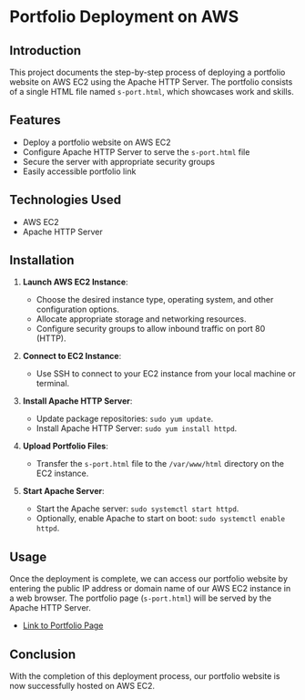 # Portfolio Deployment on AWS

## Introduction

This project documents the step-by-step process of deploying a portfolio website on AWS EC2 using the Apache HTTP Server. The portfolio consists of a single HTML file named `s-port.html`, which showcases work and skills.

## Features

- Deploy a portfolio website on AWS EC2
- Configure Apache HTTP Server to serve the `s-port.html` file
- Secure the server with appropriate security groups
- Easily accessible portfolio link

## Technologies Used

- AWS EC2
- Apache HTTP Server

## Installation

1. **Launch AWS EC2 Instance**:
   - Choose the desired instance type, operating system, and other configuration options.
   - Allocate appropriate storage and networking resources.
   - Configure security groups to allow inbound traffic on port 80 (HTTP).

2. **Connect to EC2 Instance**:
   - Use SSH to connect to your EC2 instance from your local machine or terminal.

3. **Install Apache HTTP Server**:
   - Update package repositories: `sudo yum update`.
   - Install Apache HTTP Server: `sudo yum install httpd`.

4. **Upload Portfolio Files**:
   - Transfer the `s-port.html` file to the `/var/www/html` directory on the EC2 instance.

5. **Start Apache Server**:
   - Start the Apache server: `sudo systemctl start httpd`.
   - Optionally, enable Apache to start on boot: `sudo systemctl enable httpd`.

## Usage

Once the deployment is complete, we can access our portfolio website by entering the public IP address or domain name of our AWS EC2 instance in a web browser. The portfolio page (`s-port.html`) will be served by the Apache HTTP Server.

- [Link to Portfolio Page](s-port(portfolio)/s-port.html)

## Conclusion

With the completion of this deployment process, our portfolio website is now successfully hosted on AWS EC2. 




